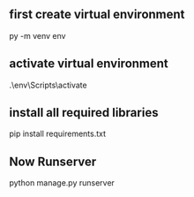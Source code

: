 ## first create virtual environment
py -m venv env

## activate virtual environment
.\env\Scripts\activate

## install all required libraries
pip install requirements.txt

## Now Runserver
python manage.py runserver
